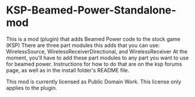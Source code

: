 # KSP-Beamed-Power-Standalone-mod
This is a mod (plugin) that adds Beamed Power code to the stock game (KSP)
There are three part modules this adds that you can use: WirelessSource, WirelessReceiverDirectional, and WirelessReceiver
At the moment, you'll have to add these part modules to any part you want to use for beamed power. Instructions for how to do that
are on the ksp forums page, as well as in the install folder's README file.

This mod is currently licensed as Public Domain Work. This license only applies to the plugin.
